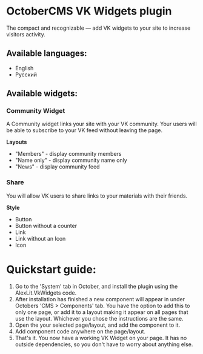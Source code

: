 
# OctoberCMS VK Widgets plugin

The compact and recognizable — add VK widgets to your site to increase visitors activity.

## Available languages:

- English
- Русский

## Available widgets:

### Community Widget

A Community widget links your site with your VK community. Your users will be able to subscribe to your VK feed without leaving the page.

**Layouts**

- "Members" - display community members
- "Name only" - display community name only
- "News" - display community feed

### Share

You will allow VK users to share links to your materials with their friends.

**Style**
- Button
- Button without a counter
- Link
- Link without an Icon
- Icon

# Quickstart guide:

1. Go to the 'System' tab in October, and install the plugin using the AlexLit.VkWidgets code.
2. After installation has finished a new component will appear in under Octobers 'CMS > Components' tab. You have the option to add this to only one page, or add it to a layout making it appear on all pages that use the layout. Whichever you chose the instructions are the same.
3. Open the your selected page/layout, and add the component to it.
4. Add component code anywhere on the page/layout.
5. That's it. You now have a working VK Widget on your page. It has no outside dependencies, so you don't have to worry about anything else.